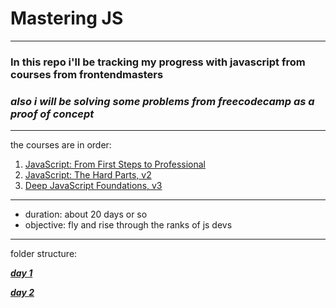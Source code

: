 # Mastering JS 
---
### In this repo i'll be tracking my progress with javascript from courses from frontendmasters
### *also i will be solving some problems from freecodecamp as a proof of concept*
---
the courses are in order:
1. [JavaScript: From First Steps to Professional][js1]
2. [JavaScript: The Hard Parts, v2][js2]
3. [Deep JavaScript Foundations, v3][js3]
---
- duration: about 20 days or so
- objective: fly and rise through the ranks of js devs

[js1]: https://frontendmasters.com/courses/javascript-first-steps/
[js2]: https://frontendmasters.com/courses/javascript-hard-parts-v2/
[js3]: https://frontendmasters.com/courses/deep-javascript-v3/

---

folder structure: 

[***day 1***][day1]

[***day 2***][day2]

[day1]: https://github.com/xsharawi/GSGMasteringJs/blob/master/day1.md

[day2]: https://github.com/xsharawi/GSGMasteringJs/blob/master/day2.md